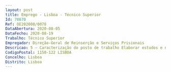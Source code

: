 ```yaml
--- 
layout: post
title: Emprego - Lisboa - Técnico Superior
Id: 78670
Ref: OE202008/0078
DataAbertura: 2020-08-05
DataFecho: 2020-08-19
Trabalho: Técnico Superior
Empregador: Direção-Geral de Reinserção e Serviços Prisionais
Descricao: 5 — Caracterização do posto de trabalho Elaborar estudos e normas técnicas no âmbito da gestão dos recursos humanos e assegurara sua divulgação, aplicação e execução uniforme na DGRSP Participar apoiar em processos de recrutamento quer por mobilidade quer por procedimentoconcursal Instruir processos administrativos na área da parentalidade, estatuto trabalhador estudante,acumulação de funções, férias, faltas e licenças e processos de acidente de trabalho  Realizaros estudos adequados à cabal caraterização dos recursos humanos, propondo as adequadasmedidas de gestão e prestando a informação que, nesse âmbito, for solicitada pelos diferentesorganismos.
CodigoPostal: 1150-122 LISBOA
Concelho: Lisboa
Distrito: Lisboa
--- 
```

